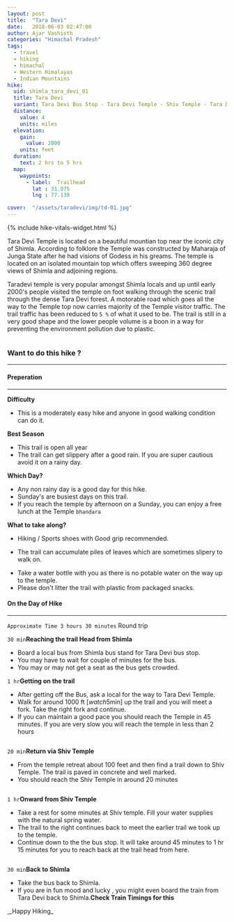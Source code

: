 ```yaml
---
layout: post
title:  "Tara Devi"
date:   2018-06-03 02:47:00
author: Ajar Vashisth
categories: "Himachal Pradesh"
tags:	
  - travel 
  - hiking 
  - himachal 
  - Western Himalayas
  - Indian Mountains
hike:
  uid: shimla_tara_devi_01
  title: Tara Devi
  variant: Tara Devi Bus Stop - Tara Devi Temple - Shiv Temple - Tara Devi Bus stop
  distance:
    value: 4
    units: miles
  elevation:
    gain:
      value: 2000
    units: feet
  duration:
    text: 2 hrs to 5 hrs
  map:
    waypoints:
      - label:  Trailhead
        lat : 31.075
        lng : 77.139 

cover:  "/assets/taradevi/img/td-01.jpg"
---
```

{% include hike-vitals-widget.html  %}

Tara Devi Temple is located on a beautiful mountian top near the iconic city of Shimla. According to folklore the Temple was constructed by Maharaja of Junga State after he had visions of Godess in his greams. The temple is located on an isolated mountain top which offers sweeping 360 degree views of Shimla and adjoining regions.

Taradevi temple is very popular amongst Shimla locals and up until early 2000's people visited the temple on foot walking through the scenic trail through the dense Tara Devi forest. A motorable road which goes all the way to the Temple top now carries majority of the Temple visitor traffic. The trail traffic has been reduced to `5 %` of what it used to be.  The trail is still in a very good shape and the lower people volume is a boon in a way for preventing the environment pollution due to plastic.

<a href="{{ site.baseurl }}/assets/taradevi/img/td-02.jpg" data-lightbox="trail" data-title="1 mile from trailhead">
  <img src="{{ site.baseurl }}/assets/taradevi/img/td-02.jpg" title="">
</a>

### Want to do this hike ?
---


#### Preperation
---
**Difficulty**
* This is a moderately easy hike and anyone in good walking condition can do it.

**Best Season**
* This trail is open all year
* The trail can get slippery after a good rain. If you are super cautious avoid it on a rainy day.

**Which Day?**
* Any non rainy day is a good day for this hike.
* Sunday's are busiest days on this trail.
* If you reach the temple by afternoon on a Sunday, you can enjoy a free lunch at the Temple `bhandara`

**What to take along?**
* Hiking / Sports shoes with Good grip recommended.  
- The trail can accumulate piles of leaves which are sometimes slipery to walk on.
* Take a water bottle with you as there is no potable water on the way up to the temple.
* Please don't litter the trail with plastic from packaged snacks.

#### On the Day of Hike
---
`Approximate Time 3 hours 30 minutes` Round trip

`30 min`**Reaching the trail Head from Shimla**

* Board a local bus from Shimla bus stand for Tara Devi bus stop. 
* You may have to wait for couple of minutes for the bus.
* You may or may not get a seat as the bus gets crowded.

`1 hr`**Getting on the trail**
* After getting off the Bus, ask a local for the way to Tara Devi Temple.
* Walk for around 1000 ft  [<i class="material-icons">watch</i>5min] up the trail and you will meet a fork. Take the right fork and continue.
* If you can maintain a good pace you should reach the Temple in 45 minutes. If you are very slow you will reach the temple in less than 2 hours

<a href="{{ site.baseurl }}/assets/taradevi/img/td-mid-0.jpg" data-lightbox="trail" data-title="About 2 km ie. Mile and a haf from the trail head">
  <img src="{{ site.baseurl }}/assets/taradevi/img/td-mid-0.jpg" title="">
</a>

`20 min`**Return via Shiv Temple**
* From the temple retreat about 100 feet and then find a trail down to Shiv Temple. The trail is paved in concrete and well marked. 
* You should reach the Shiv Temple in around 20 minutes
<a href="{{ site.baseurl }}/assets/taradevi/img/td-shiv.jpg" data-lightbox="trail" data-title="Shiv Temple">
  <img src="{{ site.baseurl }}/assets/taradevi/img/td-shiv.jpg" title="">
</a>

`1 hr`**Onward from Shiv Temple**
* Take a rest for some minutes at Shiv temple. Fill your water supplies with the natural spring water.
* The trail to the right continues back to meet the earlier trail we took up to the temple.
* Continue down to the the bus stop. It will take around 45 minutes to 1 hr 15 minutes for you to reach back at the trail head from here.

<a href="{{ site.baseurl }}/assets/taradevi/img/td-mid-1.jpg" data-lightbox="trail" data-title="Trial from Shiv Temple meets the upward trail here">
  <img src="{{ site.baseurl }}/assets/taradevi/img/td-mid-1.jpg" title="">
</a>

`30 min`**Back to Shimla**
* Take the bus back to Shimla.
* If you are in fun mood and lucky , you might even board the train from Tara Devi back to Shimla.__Check Train Timings for this__

<a href="{{ site.baseurl }}/assets/taradevi/img/td-bus.jpg" data-lightbox="trail" data-title="Nearby Taradevi bus stop">
  <img src="{{ site.baseurl }}/assets/taradevi/img/td-bus.jpg" title="">
</a>
_Happy Hiking_ 





